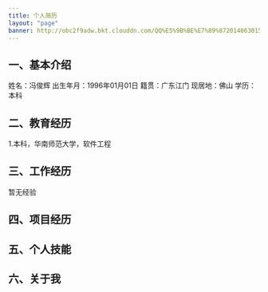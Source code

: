```yaml
---
title: 个人简历
layout: "page"
banner: http://obc2f9adw.bkt.clouddn.com/QQ%E5%9B%BE%E7%89%8720140630155743.jpg
---
```

## 一、基本介绍
姓名：冯俊辉
出生年月：1996年01月01日
籍贯：广东江门
现居地：佛山
学历：本科
## 二、教育经历
1.本科，华南师范大学，软件工程
## 三、工作经历
暂无经验
## 四、项目经历
## 五、个人技能
## 六、关于我
